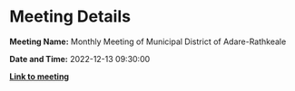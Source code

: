 # Meeting Details

**Meeting Name:** Monthly Meeting of Municipal District of Adare-Rathkeale

**Date and Time:** 2022-12-13 09:30:00

**<a href="https://www.limerick.ie/council/whats-on/monthly-meeting-municipal-district-adare-rathkeale-86" target="_blank">Link to meeting</a>**
